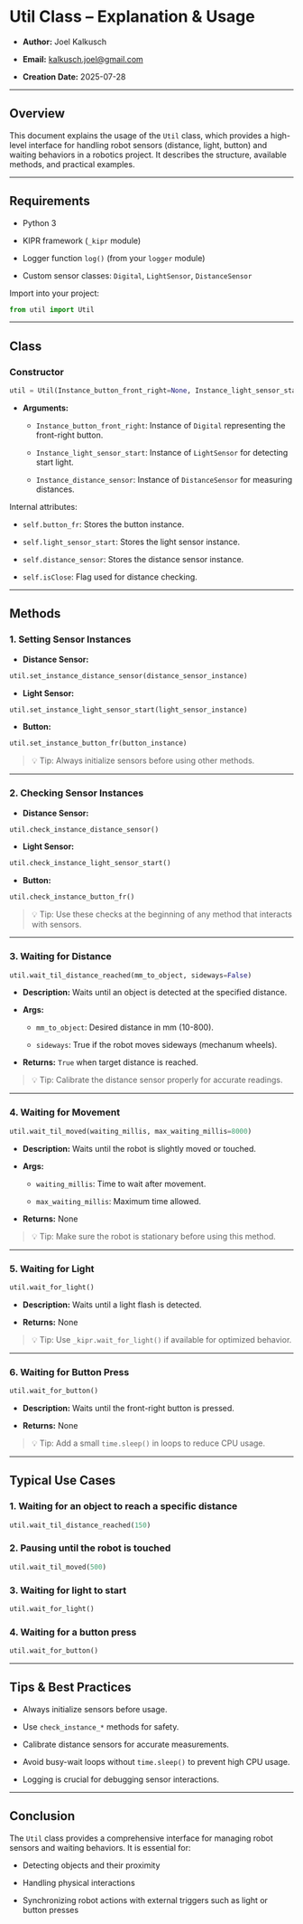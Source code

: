 # Util Class – Explanation & Usage

- **Author:** Joel Kalkusch

- **Email:** [kalkusch.joel@gmail.com](mailto:kalkusch.joel@gmail.com)

- **Creation Date:** 2025-07-28

---

## Overview

This document explains the usage of the `Util` class, which provides a high-level interface for handling robot sensors (distance, light, button) and waiting behaviors in a robotics project. It describes the structure, available methods, and practical examples.

---

## Requirements

- Python 3

- KIPR framework (`_kipr` module)

- Logger function `log()` (from your `logger` module)

- Custom sensor classes: `Digital`, `LightSensor`, `DistanceSensor`

Import into your project:

```python
from util import Util
```

---

## Class

### Constructor

```python
util = Util(Instance_button_front_right=None, Instance_light_sensor_start=None, Instance_distance_sensor=None)
```

- **Arguments:**
  
  - `Instance_button_front_right`: Instance of `Digital` representing the front-right button.
  
  - `Instance_light_sensor_start`: Instance of `LightSensor` for detecting start light.
  
  - `Instance_distance_sensor`: Instance of `DistanceSensor` for measuring distances.

Internal attributes:

- `self.button_fr`: Stores the button instance.

- `self.light_sensor_start`: Stores the light sensor instance.

- `self.distance_sensor`: Stores the distance sensor instance.

- `self.isClose`: Flag used for distance checking.

---

## Methods

### 1. Setting Sensor Instances

- **Distance Sensor:**

```python
util.set_instance_distance_sensor(distance_sensor_instance)
```

- **Light Sensor:**

```python
util.set_instance_light_sensor_start(light_sensor_instance)
```

- **Button:**

```python
util.set_instance_button_fr(button_instance)
```

> 💡 Tip: Always initialize sensors before using other methods.

---

### 2. Checking Sensor Instances

- **Distance Sensor:**

```python
util.check_instance_distance_sensor()
```

- **Light Sensor:**

```python
util.check_instance_light_sensor_start()
```

- **Button:**

```python
util.check_instance_button_fr()
```

> 💡 Tip: Use these checks at the beginning of any method that interacts with sensors.

---

### 3. Waiting for Distance

```python
util.wait_til_distance_reached(mm_to_object, sideways=False)
```

- **Description:** Waits until an object is detected at the specified distance.

- **Args:**
  
  - `mm_to_object`: Desired distance in mm (10-800).
  
  - `sideways`: True if the robot moves sideways (mechanum wheels).

- **Returns:** `True` when target distance is reached.

> 💡 Tip: Calibrate the distance sensor properly for accurate readings.

---

### 4. Waiting for Movement

```python
util.wait_til_moved(waiting_millis, max_waiting_millis=8000)
```

- **Description:** Waits until the robot is slightly moved or touched.

- **Args:**
  
  - `waiting_millis`: Time to wait after movement.
  
  - `max_waiting_millis`: Maximum time allowed.

- **Returns:** None

> 💡 Tip: Make sure the robot is stationary before using this method.

---

### 5. Waiting for Light

```python
util.wait_for_light()
```

- **Description:** Waits until a light flash is detected.

- **Returns:** None

> 💡 Tip: Use `_kipr.wait_for_light()` if available for optimized behavior.

---

### 6. Waiting for Button Press

```python
util.wait_for_button()
```

- **Description:** Waits until the front-right button is pressed.

- **Returns:** None

> 💡 Tip: Add a small `time.sleep()` in loops to reduce CPU usage.

---

## Typical Use Cases

### 1. Waiting for an object to reach a specific distance

```python
util.wait_til_distance_reached(150)
```

### 2. Pausing until the robot is touched

```python
util.wait_til_moved(500)
```

### 3. Waiting for light to start

```python
util.wait_for_light()
```

### 4. Waiting for a button press

```python
util.wait_for_button()
```

---

## Tips & Best Practices

- Always initialize sensors before usage.

- Use `check_instance_*` methods for safety.

- Calibrate distance sensors for accurate measurements.

- Avoid busy-wait loops without `time.sleep()` to prevent high CPU usage.

- Logging is crucial for debugging sensor interactions.

---

## Conclusion

The `Util` class provides a comprehensive interface for managing robot sensors and waiting behaviors. It is essential for:

- Detecting objects and their proximity

- Handling physical interactions

- Synchronizing robot actions with external triggers such as light or button presses
